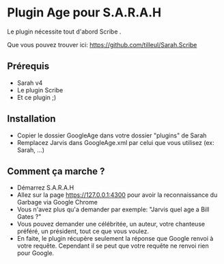 ﻿Plugin Age pour S.A.R.A.H
=========================

Le plugin nécessite tout d'abord Scribe .

Que vous pouvez trouver ici: https://github.com/tilleul/Sarah.Scribe

Prérequis
---------
- Sarah v4
- Le plugin Scribe
- Et ce plugin ;)

Installation
------------
- Copier le dossier GoogleAge dans votre dossier "plugins" de Sarah
- Remplacez Jarvis dans GoogleAge.xml par celui que vous utilisez (ex: Sarah, ...)

Comment ça marche ?
-------------------
- Démarrez S.A.R.A.H
- Allez sur la page https://127.0.0.1:4300 pour avoir la reconnaissance du Garbage via Google Chrome
- Vous n'avez plus qu'a demander par exemple: "Jarvis quel age a Bill Gates ?"
- Vous pouvez demander une célébritée, un auteur, votre chanteuse préféré, un président, tout ce que vous voulez.
- En faite, le plugin récupère seulement la réponse que Google renvoi à votre requête. Cependant il se peut que votre requête ne renvoi rien pour Google.